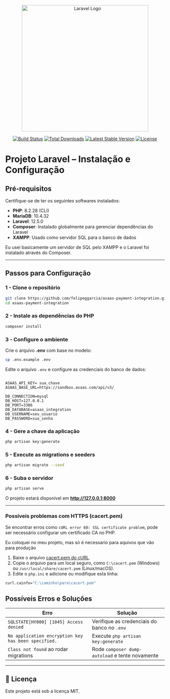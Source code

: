 <p align="center"><a href="https://laravel.com" target="_blank"><img src="https://raw.githubusercontent.com/laravel/art/master/logo-lockup/5%20SVG/2%20CMYK/1%20Full%20Color/laravel-logolockup-cmyk-red.svg" width="400" alt="Laravel Logo"></a></p>

<p align="center">
<a href="https://github.com/laravel/framework/actions"><img src="https://github.com/laravel/framework/workflows/tests/badge.svg" alt="Build Status"></a>
<a href="https://packagist.org/packages/laravel/framework"><img src="https://img.shields.io/packagist/dt/laravel/framework" alt="Total Downloads"></a>
<a href="https://packagist.org/packages/laravel/framework"><img src="https://img.shields.io/packagist/v/laravel/framework" alt="Latest Stable Version"></a>
<a href="https://packagist.org/packages/laravel/framework"><img src="https://img.shields.io/packagist/l/laravel/framework" alt="License"></a>
</p>

#  Projeto Laravel – Instalação e Configuração  

## Pré-requisitos

Certifique-se de ter os seguintes softwares instalados:

- **PHP**: 8.2.28 (CLI)
- **MariaDB**: 10.4.32
- **Laravel**: 12.5.0
- **Composer**: Instalado globalmente para gerenciar dependências do Laravel
- **XAMPP**: Usado como servidor SQL para o banco de dados

Eu usei basicamente um servidor de SQL pelo XAMPP e o Laravel foi instalado através do Composer.

---

##  **Passos para Configuração**  

### 1 -  Clone o repositório  
```bash
git clone https://github.com/felipeggarcia/asaas-payment-integration.git
cd asaas-payment-integration
```

### 2 - Instale as dependências do PHP  
```bash
composer install
```

### 3️ - Configure o ambiente  
Crie o arquivo **.env** com base no modelo:  
```bash
cp .env.example .env
```
Edite o arquivo `.env` e configure as credenciais do banco de dados:  
```

ASAAS_API_KEY= sua_chave
ASAAS_BASE_URL=https://sandbox.asaas.com/api/v3/

DB_CONNECTION=mysql
DB_HOST=127.0.0.1
DB_PORT=3306
DB_DATABASE=asaas_integration
DB_USERNAME=seu_usuario
DB_PASSWORD=sua_senha
```

### 4 - Gere a chave da aplicação  
```bash
php artisan key:generate
```

### 5 - Execute as migrations e seeders  
```bash
php artisan migrate --seed
```

### 6 - Suba o servidor  
```bash
php artisan serve
```
O projeto estará disponível em **http://127.0.0.1:8000** 

---
### Possíveis problemas com HTTPS (cacert.pem)

Se encontrar erros como `cURL error 60: SSL certificate problem`, pode ser necessário configurar um certificado CA no PHP. 

Eu coloquei no meu projeto, mas só é necessario para aquivos que vão para produção

1. Baixe o arquivo [cacert.pem do cURL](https://curl.se/ca/cacert.pem).
2. Copie o arquivo para um local seguro, como `C:\cacert.pem` (Windows) ou `/usr/local/share/cacert.pem` (Linux/macOS).
3. Edite o `php.ini` e adicione ou modifique esta linha:
```bash
curl.cainfo="C:\caminho\para\cacert.pem"
```


##  **Possíveis Erros e Soluções**  

| Erro | Solução |
|------|---------|
| `SQLSTATE[HY000] [1045] Access denied` | Verifique as credenciais do banco no `.env` |
| `No application encryption key has been specified.` | Execute `php artisan key:generate` |
| `Class not found` ao rodar migrations | Rode `composer dump-autoload` e tente novamente |

---


## 📄 **Licença**  
Este projeto está sob a licença MIT.  


